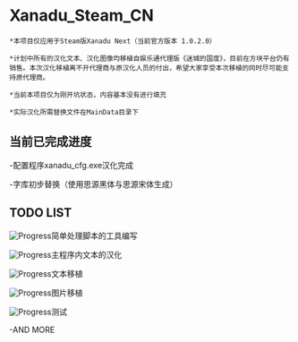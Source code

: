 # Xanadu_Steam_CN

```
*本项目仅应用于Steam版Xanadu Next（当前官方版本 1.0.2.0）

*计划中所有的汉化文本、汉化图像均移植自娱乐通代理版《迷城的国度》，目前在方块平台仍有销售。本次汉化移植离不开代理商与原汉化人员的付出，希望大家享受本次移植的同时尽可能支持原代理商。

*当前本项目仅为刚开坑状态，内容基本没有进行填充

*实际汉化所需替换文件在MainData目录下
```



## 当前已完成进度

-配置程序xanadu_cfg.exe汉化完成

-字库初步替换（使用思源黑体与思源宋体生成）



## TODO LIST

![Progress](http://progressed.io/bar/0)简单处理脚本的工具编写

![Progress](http://progressed.io/bar/0)主程序内文本的汉化

![Progress](http://progressed.io/bar/0)文本移植

![Progress](http://progressed.io/bar/0)图片移植

![Progress](http://progressed.io/bar/0)测试



-AND MORE